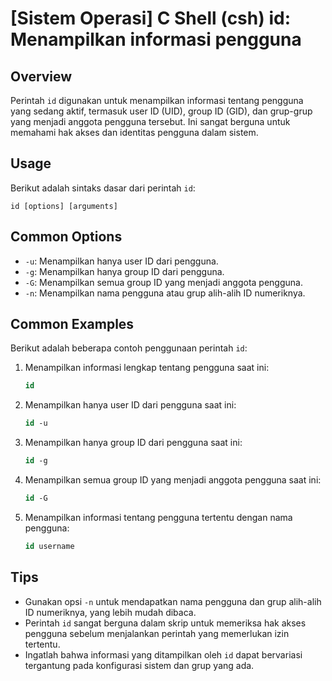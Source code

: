 # [Sistem Operasi] C Shell (csh) id: Menampilkan informasi pengguna

## Overview
Perintah `id` digunakan untuk menampilkan informasi tentang pengguna yang sedang aktif, termasuk user ID (UID), group ID (GID), dan grup-grup yang menjadi anggota pengguna tersebut. Ini sangat berguna untuk memahami hak akses dan identitas pengguna dalam sistem.

## Usage
Berikut adalah sintaks dasar dari perintah `id`:

```
id [options] [arguments]
```

## Common Options
- `-u`: Menampilkan hanya user ID dari pengguna.
- `-g`: Menampilkan hanya group ID dari pengguna.
- `-G`: Menampilkan semua group ID yang menjadi anggota pengguna.
- `-n`: Menampilkan nama pengguna atau grup alih-alih ID numeriknya.

## Common Examples
Berikut adalah beberapa contoh penggunaan perintah `id`:

1. Menampilkan informasi lengkap tentang pengguna saat ini:
   ```csh
   id
   ```

2. Menampilkan hanya user ID dari pengguna saat ini:
   ```csh
   id -u
   ```

3. Menampilkan hanya group ID dari pengguna saat ini:
   ```csh
   id -g
   ```

4. Menampilkan semua group ID yang menjadi anggota pengguna saat ini:
   ```csh
   id -G
   ```

5. Menampilkan informasi tentang pengguna tertentu dengan nama pengguna:
   ```csh
   id username
   ```

## Tips
- Gunakan opsi `-n` untuk mendapatkan nama pengguna dan grup alih-alih ID numeriknya, yang lebih mudah dibaca.
- Perintah `id` sangat berguna dalam skrip untuk memeriksa hak akses pengguna sebelum menjalankan perintah yang memerlukan izin tertentu.
- Ingatlah bahwa informasi yang ditampilkan oleh `id` dapat bervariasi tergantung pada konfigurasi sistem dan grup yang ada.
